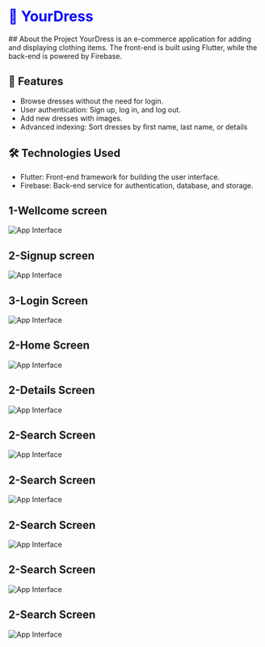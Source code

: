 <h1 style="color:blue; font-weight:bold;">🌟 YourDress</h1>
## About the Project
YourDress is an e-commerce application for adding and displaying clothing items. The front-end is built using Flutter, while the back-end is powered by Firebase.


## 🚀 Features
- Browse dresses without the need for login.
- User authentication: Sign up, log in, and log out.
- Add new dresses with images.
- Advanced indexing: Sort dresses by first name, last name, or details

## 🛠️ Technologies Used
- Flutter: Front-end framework for building the user interface.  
- Firebase: Back-end service for authentication, database, and storage.  

## 1-Wellcome screen  
![App Interface](https://github.com/AhmadAmmar2022/YourDress/blob/master/Screenshots-YourDress/Welcome%20Screen.png)


   
## 2-Signup screen  
![App Interface](https://github.com/AhmadAmmar2022/YourDress/blob/master/Screenshots-YourDress/Signup.png)


## 3-Login Screen  


![App Interface](https://github.com/AhmadAmmar2022/YourDress/blob/master/Screenshots-YourDress/Login.png)

## 2-Home Screen  
![App Interface](https://github.com/AhmadAmmar2022/YourDress/blob/master/Screenshots-YourDress/Search%20Screen.png)


## 2-Details Screen 
![App Interface](https://github.com/AhmadAmmar2022/YourDress/blob/master/Screenshots-YourDress/Contact%20Details%20Screen.png)


## 2-Search Screen 

![App Interface](https://github.com/AhmadAmmar2022/YourDress/blob/master/Screenshots-YourDress/Search%20%20Screen.png)


## 2-Search Screen 

![App Interface](https://github.com/AhmadAmmar2022/YourDress/blob/master/Screenshots-YourDress/Product%20Details%20Screen.png)





## 2-Search Screen 

![App Interface](https://github.com/AhmadAmmar2022/YourDress/blob/master/Screenshots-YourDress/Add%20Images%20Screen.png)

## 2-Search Screen 


![App Interface](https://github.com/AhmadAmmar2022/YourDress/blob/master/Screenshots-YourDress/Add%20Images%20%20Screen.png)

## 2-Search Screen 

![App Interface](https://github.com/AhmadAmmar2022/YourDress/blob/master/Screenshots-YourDress/Add%20%20Images%20Screen.png)

